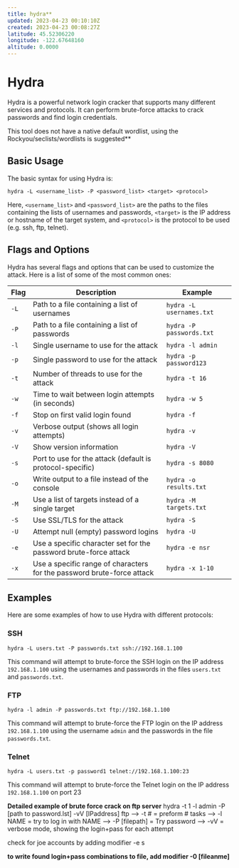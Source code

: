 ```yaml
---
title: hydra**
updated: 2023-04-23 00:10:10Z
created: 2023-04-23 00:08:27Z
latitude: 45.52306220
longitude: -122.67648160
altitude: 0.0000
---
```


# Hydra

Hydra is a powerful network login cracker that supports many different services and protocols. It can perform brute-force attacks to crack passwords and find login credentials.


This tool does not have a native default wordlist, using the Rockyou/seclists/wordlists is suggested**

## Basic Usage

The basic syntax for using Hydra is:

```
hydra -L <username_list> -P <password_list> <target> <protocol>
```

Here, `<username_list>` and `<password_list>` are the paths to the files containing the lists of usernames and passwords, `<target>` is the IP address or hostname of the target system, and `<protocol>` is the protocol to be used (e.g. ssh, ftp, telnet).

## Flags and Options

Hydra has several flags and options that can be used to customize the attack. Here is a list of some of the most common ones:

| Flag | Description | Example |
| --- | --- | --- |
| `-L` | Path to a file containing a list of usernames | `hydra -L usernames.txt` |
| `-P` | Path to a file containing a list of passwords | `hydra -P passwords.txt` |
| `-l` | Single username to use for the attack | `hydra -l admin` |
| `-p` | Single password to use for the attack | `hydra -p password123` |
| `-t` | Number of threads to use for the attack | `hydra -t 16` |
| `-w` | Time to wait between login attempts (in seconds) | `hydra -w 5` |
| `-f` | Stop on first valid login found | `hydra -f` |
| `-v` | Verbose output (shows all login attempts) | `hydra -v` |
| `-V` | Show version information | `hydra -V` |
| `-s` | Port to use for the attack (default is protocol-specific) | `hydra -s 8080` |
| `-o` | Write output to a file instead of the console | `hydra -o results.txt` |
| `-M` | Use a list of targets instead of a single target | `hydra -M targets.txt` |
| `-S` | Use SSL/TLS for the attack | `hydra -S` |
| `-U` | Attempt null (empty) password logins | `hydra -U` |
| `-e` | Use a specific character set for the password brute-force attack | `hydra -e nsr` |
| `-x` | Use a specific range of characters for the password brute-force attack | `hydra -x 1-10` |

## Examples

Here are some examples of how to use Hydra with different protocols:

### SSH

```
hydra -L users.txt -P passwords.txt ssh://192.168.1.100
```

This command will attempt to brute-force the SSH login on the IP address `192.168.1.100` using the usernames and passwords in the files `users.txt` and `passwords.txt`.

### FTP

```
hydra -l admin -P passwords.txt ftp://192.168.1.100
```

This command will attempt to brute-force the FTP login on the IP address `192.168.1.100` using the username `admin` and the passwords in the file `passwords.txt`.

### Telnet

```
hydra -L users.txt -p password1 telnet://192.168.1.100:23
```

This command will attempt to brute-force the Telnet login on the IP address `192.168.1.100` on port 23

**Detailed example of brute force crack on ftp server**
hydra -t 1 -l admin -P [path to password.lst] -vV [IPaddress] ftp
--> -t # = preform # tasks
--> -l NAME = try to log in with NAME
--> -P [filepath] = Try password
--> -vV = verbose mode, showing the login+pass for each attempt

check for joe accounts by adding modifier -e s

**to write found login+pass combinations to file, add modifier -0 [fileanme]**
